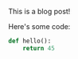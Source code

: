[category]: <> (General)
[date]: <> (2100/07/17)
[title]: <> (Second Page)

This is a blog post!

Here's some code:

```python
def hello():
    return 45
```

